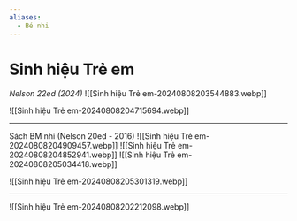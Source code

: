 ```yaml
---
aliases:
  - Bé nhi
---
```

# Sinh hiệu Trẻ em
*Nelson 22ed (2024)*
![[Sinh hiệu Trẻ em-20240808203544883.webp]]

![[Sinh hiệu Trẻ em-20240808204715694.webp]]

---
Sách BM nhi (Nelson 20ed - 2016)
![[Sinh hiệu Trẻ em-20240808204909457.webp]]
![[Sinh hiệu Trẻ em-20240808204852941.webp]]
![[Sinh hiệu Trẻ em-20240808205034418.webp]]

![[Sinh hiệu Trẻ em-20240808205301319.webp]]

---

![[Sinh hiệu Trẻ em-20240808202212098.webp]]
